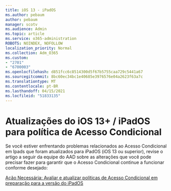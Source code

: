 ```yaml
---
title: iOS 13 - iPadOS
ms.author: pebaum
author: pebaum
manager: scotv
ms.audience: Admin
ms.topic: article
ms.service: o365-administration
ROBOTS: NOINDEX, NOFOLLOW
localization_priority: Normal
ms.collection: Adm_O365
ms.custom:
- "2701"
- "6700003"
ms.openlocfilehash: d851fcc6c8514300d5f67b5755caa729c5441a67
ms.sourcegitcommit: 8bc60ec34bc1e40685e3976576e04a2623f63a7c
ms.translationtype: MT
ms.contentlocale: pt-BR
ms.lasthandoff: 04/15/2021
ms.locfileid: "51833135"
---
```

# <a name="ios-13--ipados-updates-for-conditional-access-policy"></a>Atualizações do iOS 13+ / iPadOS para política de Acesso Condicional

Se você estiver enfrentando problemas relacionados ao Acesso Condicional em Ipads que foram atualizados para iPadOS (iOS 13 ou superior), revise o artigo a seguir da equipe do AAD sobre as alterações que você pode precisar fazer para garantir que o Acesso Condicional continue a funcionar conforme desejado:

[Ação Necessária: Avaliar e atualizar políticas de Acesso Condicional em preparação para a versão do iPadOS](https://support.microsoft.com/help/4521038/action-required-update-conditional-access-policies-for-ipados)